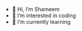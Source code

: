 - 👋 Hi, I’m Shameem
- 👀 I’m interested in coding
- 🌱 I’m currently learning 


<!---
Shameme34/Shameme34 is a ✨ special ✨ repository because its `README.md` (this file) appears on your GitHub profile.
You can click the Preview link to take a look at your changes.
--->
